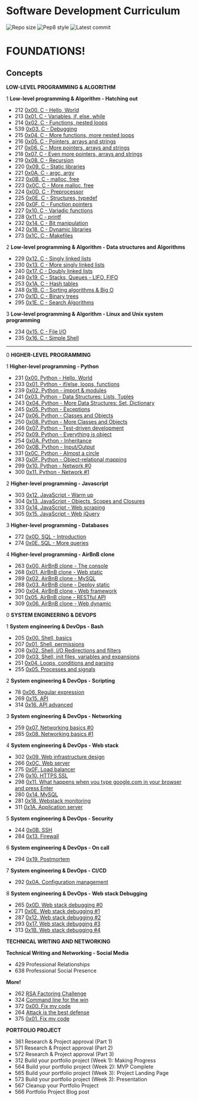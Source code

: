 # Software Development Curriculum

![Repo size](https://img.shields.io/github/repo-size/AsuweRich/S.E_Bounty)
![Pep8 style](https://img.shields.io/badge/PEP8-style%20guide-purple?style=round-square)
![Latest commit](https://img.shields.io/github/last-commit/AsuweRich/S.E_Bounty/main?style=round-square)


# FOUNDATIONS!

## Concepts

**LOW-LEVEL PROGRAMMING & ALGORITHM**

1 **Low-level programming & Algorithm - Hatching out**
  -   212 [0x00. C - Hello, World](https://github.com/AsuweRich/S.E_Bounty/tree/main/alx-low_level_programming/0x00-hello_world)
  -   213 [0x01. C - Variables, if, else, while](https://github.com/AsuweRich/S.E_Bounty/tree/main/alx-low_level_programming/0x01-variables_if_else_while)
  -   214 [0x02. C - Functions, nested loops](https://github.com/AsuweRich/S.E_Bounty/tree/main/alx-low_level_programming/0x02-functions_nested_loops)
  -   539 [0x03. C - Debugging](https://github.com/AsuweRich/S.E_Bounty/tree/main/alx-low_level_programming/0x03-debugging)
  -   215 [0x04. C - More functions, more nested loops](https://github.com/AsuweRich/S.E_Bounty/tree/main/alx-low_level_programming/0x04-more_functions_nested_loops)
  -   216 [0x05. C - Pointers, arrays and strings](https://github.com/AsuweRich/S.E_Bounty/tree/main/alx-low_level_programming/0x05-pointers_arrays_strings)
  -   217 [0x06. C - More pointers, arrays and strings](https://github.com/AsuweRich/S.E_Bounty/tree/main/alx-low_level_programming/0x06-pointers_arrays_strings)
  -   218 [0x07. C - Even more pointers, arrays and strings](https://github.com/AsuweRich/S.E_Bounty/tree/main/alx-low_level_programming/0x07-pointers_arrays_strings)
  -   219 [0x08. C - Recursion](https://github.com/AsuweRich/S.E_Bounty/tree/main/alx-low_level_programming/0x08-recursion)
  -   220 [0x09. C - Static libraries](https://github.com/AsuweRich/S.E_Bounty/tree/main/alx-low_level_programming/0x09-static_libraries)
  -   221 [0x0A. C - argc, argv](https://github.com/AsuweRich/S.E_Bounty/tree/main/alx-low_level_programming/0x0A-argc_argv)
  -   222 [0x0B. C - malloc, free](https://github.com/AsuweRich/S.E_Bounty/tree/main/alx-low_level_programming/0x0B-malloc_free)
  -   223 [0x0C. C - More malloc, free](https://github.com/AsuweRich/S.E_Bounty/tree/main/alx-low_level_programming/0x0C-more_malloc_free)
  -   224 [0x0D. C - Preprocessor](https://github.com/AsuweRich/S.E_Bounty/tree/main/alx-low_level_programming/0x0D-preprocessor)
  -   225 [0x0E. C - Structures, typedef](https://github.com/AsuweRich/S.E_Bounty/tree/main/alx-low_level_programming/0x0E-structures_typedef)
  -   226 [0x0F. C - Function pointers](https://github.com/AsuweRich/S.E_Bounty/tree/main/alx-low_level_programming/0x0F-function_pointers)
  -   227 [0x10. C - Variadic functions](https://github.com/AsuweRich/S.E_Bounty/tree/main/alx-low_level_programming/0x10-variadic_functions)
  -   228 [0x11. C - printf](https://github.com/AsuweRich/S.E_Bounty/tree/main/printf)
  -   232 [0x14. C - Bit manipulation](https://github.com/AsuweRich/S.E_Bounty/tree/main/alx-low_level_programming/0x14-bit_manipulation)
  -   242 [0x18. C - Dynamic libraries](https://github.com/AsuweRich/S.E_Bounty/tree/main/alx-low_level_programming/0x18-dynamic_libraries)
  -   273 [0x1C. C - Makefiles](https://github.com/AsuweRich/S.E_Bounty/tree/main/alx-low_level_programming/0x1C-makefiles)
  
  
2 **Low-level programming & Algorithm - Data structures and Algorithms**
  -   229 [0x12. C - Singly linked lists](https://github.com/AsuweRich/S.E_Bounty/tree/main/alx-low_level_programming/0x12-singly_linked_lists)
  -   230 [0x13. C - More singly linked lists](https://github.com/AsuweRich/S.E_Bounty/tree/main/alx-low_level_programming/0x13-more_singly_linked_lists)
  -   240 [0x17. C - Doubly linked lists](https://github.com/AsuweRich/S.E_Bounty/tree/main/alx-low_level_programming/0x17-doubly_linked_lists)
  -   249 [0x19. C - Stacks, Queues - LIFO, FIFO](https://github.com/AsuweRich/S.E_Bounty/tree/main/monty)
  -   253 [0x1A. C - Hash tables](https://github.com/AsuweRich/S.E_Bounty/tree/main/alx-low_level_programming/0x1A-hash_tables)
  -   248 [0x1B. C - Sorting algorithms & Big O](https://github.com/AsuweRich/S.E_Bounty/tree/main/sorting_algorithms)
  -   270 [0x1D. C - Binary trees](https://github.com/AsuweRich/S.E_Bounty/tree/main/binary_trees)
  -   295 [0x1E. C - Search Algorithms](https://github.com/AsuweRich/S.E_Bounty/tree/main/alx-low_level_programming/0x1E-search_algorithms)
  
  
3 **Low-level programming & Algorithm - Linux and Unix system programming**
  -   234 [0x15. C - File I/O](https://github.com/AsuweRich/S.E_Bounty/tree/main/alx-low_level_programming/0x15-file_io)
  -   235 [0x16. C - Simple Shell](https://github.com/AsuweRich/S.E_Bounty/tree/main/simple_shell)

---

0 **HIGHER-LEVEL PROGRAMMING**

1 **Higher-level programming - Python**
  -   231 [0x00. Python - Hello, World](https://github.com/AsuweRich/S.E_Bounty/tree/main/alx-higher_level_programming/0x00-python-hello_world)
  -   233 [0x01. Python - if/else, loops, functions](https://github.com/AsuweRich/S.E_Bounty/tree/main/alx-higher_level_programming/0x01-python-if_else_loops_functions)
  -   239 [0x02. Python - import & modules](https://github.com/AsuweRich/S.E_Bounty/tree/main/alx-higher_level_programming/0x02-python-import_modules)
  -   241 [0x03. Python - Data Structures: Lists, Tuples](https://github.com/AsuweRich/S.E_Bounty/tree/main/alx-higher_level_programming/0x03-python-data_structures)
  -   243 [0x04. Python - More Data Structures: Set, Dictionary](https://github.com/AsuweRich/S.E_Bounty/tree/main/alx-higher_level_programming/0x04-python-more_data_structures)
  -   245 [0x05. Python - Exceptions](https://github.com/AsuweRich/S.E_Bounty/tree/main/alx-higher_level_programming/0x05-python-exceptions)
  -   247 [0x06. Python - Classes and Objects](https://github.com/AsuweRich/S.E_Bounty/tree/main/alx-higher_level_programming/0x06-python-classes)
  -   250 [0x08. Python - More Classes and Objects](https://github.com/AsuweRich/S.E_Bounty/tree/main/alx-higher_level_programming/0x08-python-more_classes)
  -   246 [0x07. Python - Test-driven development](https://github.com/AsuweRich/S.E_Bounty/tree/main/alx-higher_level_programming/0x07-python-test_driven_development)
  -   252 [0x09. Python - Everything is object](https://github.com/AsuweRich/S.E_Bounty/tree/main/alx-higher_level_programming/0x09-python-everything_is_object)
  -   254 [0x0A. Python - Inheritance](https://github.com/AsuweRich/S.E_Bounty/tree/main/alx-higher_level_programming/0x0A-python-inheritance)
  -   260 [0x0B. Python - Input/Output](https://github.com/AsuweRich/S.E_Bounty/tree/main/alx-higher_level_programming/0x0B-python-input_output)
  -   331 [0x0C. Python - Almost a circle](https://github.com/AsuweRich/S.E_Bounty/tree/main/alx-higher_level_programming/0x0C-python-almost_a_circle)
  -   283 [0x0F. Python - Object-relational mapping](https://github.com/AsuweRich/S.E_Bounty/tree/main/alx-higher_level_programming/0x0F-python-object_relational_mapping)
  -   299 [0x10. Python - Network #0](https://github.com/AsuweRich/S.E_Bounty/tree/main/alx-higher_level_programming/0x10-python-network_0)
  -   300 [0x11. Python - Network #1](https://github.com/AsuweRich/S.E_Bounty/tree/main/alx-higher_level_programming/0x11-python-network_1)


2 **Higher-level programming - Javascript**
  -   303 [0x12. JavaScript - Warm up](https://github.com/AsuweRich/S.E_Bounty/tree/main/alx-higher_level_programming/0x12-javascript-warm_up)
  -   304 [0x13. JavaScript - Objects, Scopes and Closures](https://github.com/AsuweRich/S.E_Bounty/tree/main/alx-higher_level_programming/0x13-javascript_objects_scopes_closures)
  -   333 [0x14. JavaScript - Web scraping](https://github.com/AsuweRich/S.E_Bounty/tree/main/alx-higher_level_programming/0x14-javascript-web_scraping)
  -   305 [0x15. JavaScript - Web jQuery](https://github.com/AsuweRich/S.E_Bounty/tree/main/alx-higher_level_programming/0x15-javascript-web_jquery)


3 **Higher-level programming - Databases**
  -   272 [0x0D. SQL - Introduction](https://github.com/AsuweRich/S.E_Bounty/tree/main/alx-higher_level_programming/0x0D-SQL_introduction)
  -   274 [0x0E. SQL - More queries](https://github.com/AsuweRich/S.E_Bounty/tree/main/alx-higher_level_programming/0x0E-SQL_more_queries)


4 **Higher-level programming - AirBnB clone**
  -   263 [0x00. AirBnB clone - The console](https://github.com/AsuweRich/S.E_Bounty/tree/main/AirBnB_clone)
  -   268 [0x01. AirBnB clone - Web static](https://github.com/AsuweRich/S.E_Bounty/tree/main/AirBnB_clone/web_static)
  -   289 [0x02. AirBnB clone - MySQL](https://github.com/AsuweRich/S.E_Bounty/tree/main/AirBnB_clone_v2)
  -   288 [0x03. AirBnB clone - Deploy static](https://github.com/AsuweRich/S.E_Bounty/tree/main/AirBnB_clone_v2)
  -   290 [0x04. AirBnB clone - Web framework](https://github.com/AsuweRich/S.E_Bounty/tree/main/AirBnB_clone_v2/web_flask)
  -   301 [0x05. AirBnB clone - RESTful API](https://github.com/AsuweRich/S.E_Bounty/tree/main/AirBnB_clone_v3)
  -   309 [0x06. AirBnB clone - Web dynamic](https://github.com/AsuweRich/S.E_Bounty/tree/main/AirBnB_clone_v4)


0 **SYSTEM ENGINEERING & DEVOPS**

1 **System engineering & DevOps - Bash**
  -   205 [0x00. Shell, basics](https://github.com/AsuweRich/S.E_Bounty/tree/main/alx-system_engineering-devops/0x00-shell_basics)
  -   207 [0x01. Shell, permissions](https://github.com/AsuweRich/S.E_Bounty/tree/main/alx-system_engineering-devops/0x01-shell_permissions)
  -   208 [0x02. Shell, I/O Redirections and filters](https://github.com/AsuweRich/S.E_Bounty/tree/main/alx-system_engineering-devops/0x02-shell_redirections)
  -   209 [0x03. Shell, init files, variables and expansions](https://github.com/AsuweRich/S.E_Bounty/tree/main/alx-system_engineering-devops/0x03-shell_variables_expansions)
  -   251 [0x04. Loops, conditions and parsing](https://github.com/AsuweRich/S.E_Bounty/tree/main/alx-system_engineering-devops/0x04-loops_conditions_and_parsing)
  -   255 [0x05. Processes and signals](https://github.com/AsuweRich/S.E_Bounty/tree/main/alx-system_engineering-devops/0x05-processes_and_signals)


2 **System engineering & DevOps - Scripting**
  -   78 [0x06. Regular expression](https://github.com/AsuweRich/S.E_Bounty/tree/main/alx-system_engineering-devops/0x06-regular_expressions)
  -   269 [0x15. API](https://github.com/AsuweRich/S.E_Bounty/tree/main/alx-system_engineering-devops/0x15-api)
  -   314 [0x16. API advanced](https://github.com/AsuweRich/S.E_Bounty/tree/main/alx-system_engineering-devops/0x16-api_advanced)


3 **System engineering & DevOps - Networking**
  -   259 [0x07. Networking basics #0](https://github.com/AsuweRich/S.E_Bounty/tree/main/alx-system_engineering-devops/0x07-networking_basics)
  -   285 [0x08. Networking basics #1](https://github.com/AsuweRich/S.E_Bounty/tree/main/alx-system_engineering-devops/0x08-networking_basics_2)

4 **System engineering & DevOps - Web stack**
  -   302 [0x09. Web infrastructure design](https://github.com/AsuweRich/S.E_Bounty/tree/main/alx-system_engineering-devops/0x09-web_infrastructure_design)
  -   266 [0x0C. Web server](https://github.com/AsuweRich/S.E_Bounty/tree/main/alx-system_engineering-devops/0x0C-web_server)
  -   275 [0x0F. Load balancer](https://github.com/AsuweRich/S.E_Bounty/tree/main/alx-system_engineering-devops/0x0F-load_balancer)
  -   276 [0x10. HTTPS SSL](https://github.com/AsuweRich/S.E_Bounty/tree/main/alx-system_engineering-devops/0x10-https_ssl)
  -   298 [0x11. What happens when you type google.com in your browser and press Enter](https://github.com/AsuweRich/S.E_Bounty/tree/main/alx-system_engineering-devops/0x11-what_happen_when_you_type_google_com_in_your_browser_and_press_enter)
  -   280 [0x14. MySQL](https://github.com/AsuweRich/S.E_Bounty/tree/main/alx-system_engineering-devops/0x14-mysql)
  -   281 [0x18. Webstack monitoring](https://github.com/AsuweRich/S.E_Bounty/tree/main/alx-system_engineering-devops/0x18-webstack_monitoring)
  -   311 [0x1A. Application server](https://github.com/AsuweRich/S.E_Bounty/tree/main/alx-system_engineering-devops/0x1A-application_server)

5 **System engineering & DevOps - Security**
  -   244 [0x0B. SSH](https://github.com/AsuweRich/S.E_Bounty/tree/main/alx-system_engineering-devops/0x0B-ssh)
  -   284 [0x13. Firewall](https://github.com/AsuweRich/S.E_Bounty/tree/main/alx-system_engineering-devops/0x13-firewall)

6 **System engineering & DevOps - On call**
  -   294 [0x19. Postmortem](https://github.com/AsuweRich/S.E_Bounty/tree/main/alx-system_engineering-devops/0x19-postmortem)

7 **System engineering & DevOps - CI/CD**
  -   292 [0x0A. Configuration management](https://github.com/AsuweRich/S.E_Bounty/tree/main/alx-system_engineering-devops/0x0A-configuration_management)

8 **System engineering & DevOps - Web stack Debugging**
  -   265 [0x0D. Web stack debugging #0](https://github.com/AsuweRich/S.E_Bounty/tree/main/alx-system_engineering-devops/0x0D-web_stack_debugging_0)
  -   271 [0x0E. Web stack debugging #1](https://github.com/AsuweRich/S.E_Bounty/tree/main/alx-system_engineering-devops/0x0E-web_stack_debugging_1)
  -   287 [0x12. Web stack debugging #2](https://github.com/AsuweRich/S.E_Bounty/tree/main/alx-system_engineering-devops/0x12-web_stack_debugging_2)
  -   293 [0x17. Web stack debugging #3](https://github.com/AsuweRich/S.E_Bounty/tree/main/alx-system_engineering-devops/0x17-web_stack_debugging_3)
  -   313 [0x1B. Web stack debugging #4](https://github.com/AsuweRich/S.E_Bounty/tree/main/alx-system_engineering-devops/0x1B-web_stack_debugging_4)


**TECHNICAL WRITING AND NETWORKING**

**Technical Writing and Networking - Social Media**
  -   429 Professional Relationships
  -   638 Professional Social Presence


**More!**
  -   262 [RSA Factoring Challenge](https://github.com/AsuweRich/S.E_Bounty/tree/main/RSA-Factoring-Challenge)
  -   324 [Command line for the win](https://github.com/AsuweRich/S.E_Bounty/tree/main/command_line_for_the_win)
  -   372 [0x00. Fix my code](https://github.com/AsuweRich/S.E_Bounty/tree/main/Fix_My_Code_Challenge/0x00-challenge)
  -   264 [Attack is the best defense](https://github.com/AsuweRich/S.E_Bounty/tree/main/alx-system_engineering-devops/attack_is_the_best_defense)
  -   375 [0x01. Fix my code](https://github.com/AsuweRich/S.E_Bounty/tree/main/Fix_My_Code_Challenge/0x01-challenge)


**PORTFOLIO PROJECT**
  -   361 Research & Project approval (Part 1)
  -   571 Research & Project approval (Part 2)
  -   572 Research & Project approval (Part 3)
  -   312 Build your portfolio project (Week 1): Making Progress
  -   564 Build your portfolio project (Week 2): MVP Complete
  -   565 Build your portfolio project (Week 3): Project Landing Page
  -   573 Build your portfolio project (Week 3): Presentation
  -   567 Cleanup your Portfolio Project
  -   566 Portfolio Project Blog post

